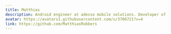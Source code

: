 ```yaml
---
title: Matthias
description: Android engineer at adesso mobile solutions. Developer of Imagine for Instagram.
avatar: https://avatars1.githubusercontent.com/u/3706721?v=4
link: https://github.com/MatthiasRobbers
---
```

